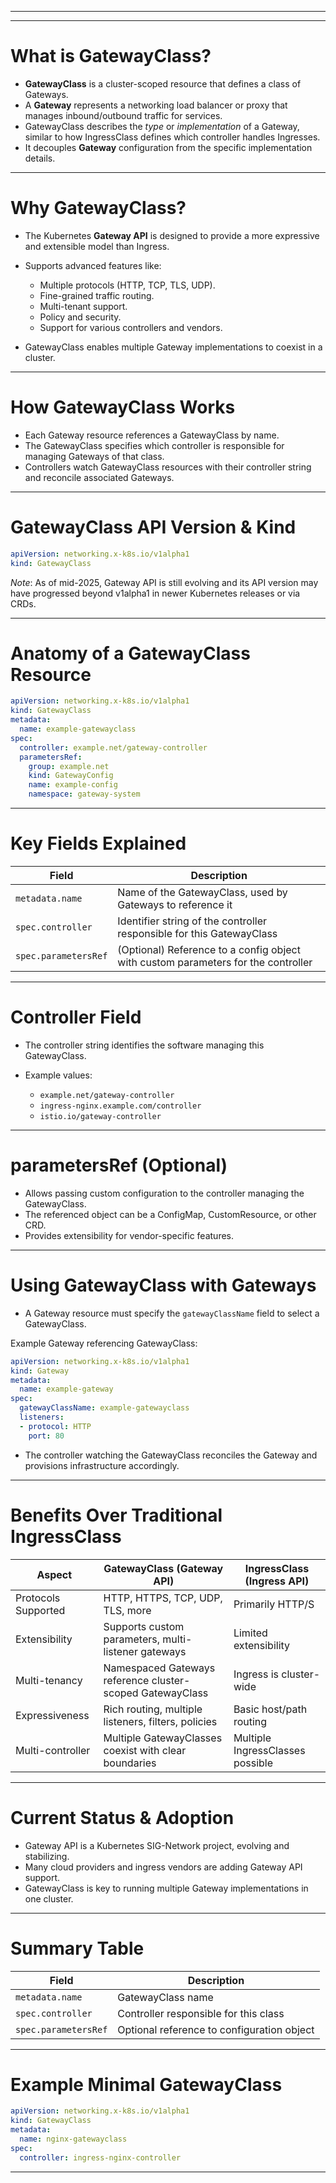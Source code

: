 ___________________________________________________________________________________________________________________________

---

# What is GatewayClass?

* **GatewayClass** is a cluster-scoped resource that defines a class of Gateways.
* A **Gateway** represents a networking load balancer or proxy that manages inbound/outbound traffic for services.
* GatewayClass describes the *type* or *implementation* of a Gateway, similar to how IngressClass defines which controller handles Ingresses.
* It decouples **Gateway** configuration from the specific implementation details.

---

# Why GatewayClass?

* The Kubernetes **Gateway API** is designed to provide a more expressive and extensible model than Ingress.
* Supports advanced features like:

  * Multiple protocols (HTTP, TCP, TLS, UDP).
  * Fine-grained traffic routing.
  * Multi-tenant support.
  * Policy and security.
  * Support for various controllers and vendors.
* GatewayClass enables multiple Gateway implementations to coexist in a cluster.

---

# How GatewayClass Works

* Each Gateway resource references a GatewayClass by name.
* The GatewayClass specifies which controller is responsible for managing Gateways of that class.
* Controllers watch GatewayClass resources with their controller string and reconcile associated Gateways.

---

# GatewayClass API Version & Kind

```yaml
apiVersion: networking.x-k8s.io/v1alpha1
kind: GatewayClass
```

*Note*: As of mid-2025, Gateway API is still evolving and its API version may have progressed beyond v1alpha1 in newer Kubernetes releases or via CRDs.

---

# Anatomy of a GatewayClass Resource

```yaml
apiVersion: networking.x-k8s.io/v1alpha1
kind: GatewayClass
metadata:
  name: example-gatewayclass
spec:
  controller: example.net/gateway-controller
  parametersRef:
    group: example.net
    kind: GatewayConfig
    name: example-config
    namespace: gateway-system
```

---

# Key Fields Explained

| Field                | Description                                                                       |
| -------------------- | --------------------------------------------------------------------------------- |
| `metadata.name`      | Name of the GatewayClass, used by Gateways to reference it                        |
| `spec.controller`    | Identifier string of the controller responsible for this GatewayClass             |
| `spec.parametersRef` | (Optional) Reference to a config object with custom parameters for the controller |

---

# Controller Field

* The controller string identifies the software managing this GatewayClass.
* Example values:

  * `example.net/gateway-controller`
  * `ingress-nginx.example.com/controller`
  * `istio.io/gateway-controller`

---

# parametersRef (Optional)

* Allows passing custom configuration to the controller managing the GatewayClass.
* The referenced object can be a ConfigMap, CustomResource, or other CRD.
* Provides extensibility for vendor-specific features.

---

# Using GatewayClass with Gateways

* A Gateway resource must specify the `gatewayClassName` field to select a GatewayClass.

Example Gateway referencing GatewayClass:

```yaml
apiVersion: networking.x-k8s.io/v1alpha1
kind: Gateway
metadata:
  name: example-gateway
spec:
  gatewayClassName: example-gatewayclass
  listeners:
  - protocol: HTTP
    port: 80
```

* The controller watching the GatewayClass reconciles the Gateway and provisions infrastructure accordingly.

---

# Benefits Over Traditional IngressClass

| Aspect              | GatewayClass (Gateway API)                                | IngressClass (Ingress API)       |
| ------------------- | --------------------------------------------------------- | -------------------------------- |
| Protocols Supported | HTTP, HTTPS, TCP, UDP, TLS, more                          | Primarily HTTP/S                 |
| Extensibility       | Supports custom parameters, multi-listener gateways       | Limited extensibility            |
| Multi-tenancy       | Namespaced Gateways reference cluster-scoped GatewayClass | Ingress is cluster-wide          |
| Expressiveness      | Rich routing, multiple listeners, filters, policies       | Basic host/path routing          |
| Multi-controller    | Multiple GatewayClasses coexist with clear boundaries     | Multiple IngressClasses possible |

---

# Current Status & Adoption

* Gateway API is a Kubernetes SIG-Network project, evolving and stabilizing.
* Many cloud providers and ingress vendors are adding Gateway API support.
* GatewayClass is key to running multiple Gateway implementations in one cluster.

---

# Summary Table

| Field                | Description                                |
| -------------------- | ------------------------------------------ |
| `metadata.name`      | GatewayClass name                          |
| `spec.controller`    | Controller responsible for this class      |
| `spec.parametersRef` | Optional reference to configuration object |

---

# Example Minimal GatewayClass

```yaml
apiVersion: networking.x-k8s.io/v1alpha1
kind: GatewayClass
metadata:
  name: nginx-gatewayclass
spec:
  controller: ingress-nginx-controller
```

---

